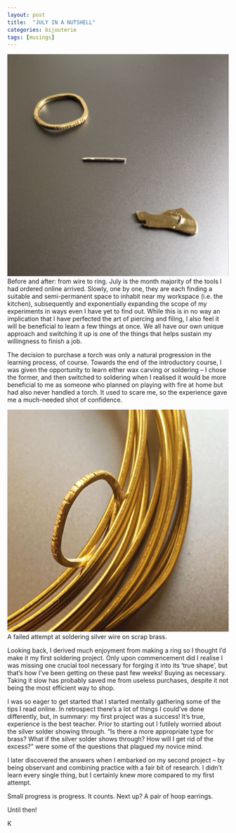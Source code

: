 ```yaml
---
layout: post
title:  "JULY IN A NUTSHELL"
categories: bijouterie
tags: [musings]
---
```


<span class="image right"><img src="/assets/images/photo-2018-07-31-a.jpg" alt="" />
    Before and after: from wire to ring.
</span>
July is the month majority of the tools I had ordered online arrived. Slowly, one by one, they are each finding a suitable and semi-permanent space to inhabit near my workspace (i.e. the kitchen), subsequently and exponentially expanding the scope of my experiments in ways even I have yet to find out. While this is in no way an implication that I have perfected the art of piercing and filing, I also feel it will be beneficial to learn a few things at once. We all have our own unique approach and switching it up is one of the things that helps sustain my willingness to finish a job.

The decision to purchase a torch was only a natural progression in the learning process, of course. Towards the end of the introductory course, I was given the opportunity to learn either wax carving or soldering – I chose the former, and then switched to soldering when I realised it would be more beneficial to me as someone who planned on playing with fire at home but had also never handled a torch. It used to scare me, so the experience gave me a much-needed shot of confidence.

<span class="image left"><img src="/assets/images/photo-2018-07-31-b.jpg" alt="" />
    A failed attempt at soldering silver wire on scrap brass. 
</span>

Looking back, I derived much enjoyment from making a ring so I thought I’d make it my first soldering project. Only upon commencement did I realise I was missing one crucial tool necessary for forging it into its ‘true shape’, but that’s how I’ve been getting on these past few weeks! Buying as necessary. Taking it slow has probably saved me from useless purchases, despite it not being the most efficient way to shop.

I was so eager to get started that I started mentally gathering some of the tips I read online. In retrospect there’s a lot of things I could’ve done differently, but, in summary: my first project was a success! It’s true, experience is the best teacher. Prior to starting out I futilely worried about the silver solder showing through. “Is there a more appropriate type for brass? What if the silver solder shows through? How will I get rid of the excess?” were some of the questions that plagued my novice mind.

I later discovered the answers when I embarked on my second project – by being observant and combining practice with a fair bit of research. I didn’t learn every single thing, but I certainly knew more compared to my first attempt.

Small progress is progress. It counts. Next up? A pair of hoop earrings.

Until then!

K
